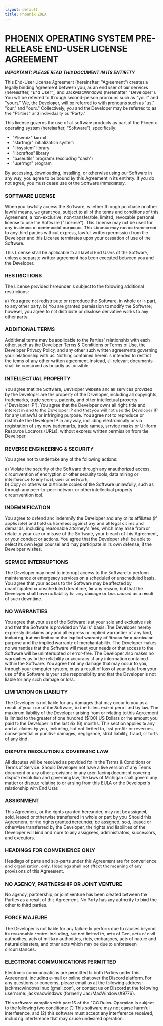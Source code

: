 ```yaml
---
layout: default
title: Phoenix EULA
---
```


# PHOENIX OPERATING SYSTEM PRE-RELEASE END-USER LICENSE AGREEMENT

__*IMPORTANT: PLEASE READ THIS DOCUMENT IN ITS ENTIRETY*__

This End-User License Agreement (hereinafter, "Agreement") creates a legally binding Agreement between you, as an end user of our services (hereinafter, "End User"), and JackMacWindows (hereinafter, "Developer"). You will be referred to through second-person pronouns such as "your" and "yours." We, the Developer, will be referred to with pronouns such as "us," "our," and "ours." Collectively, you and the Developer may be referred to as the "Parties" and individually as "Party."

This license governs the use of all software products as part of the Phoenix operating system (hereinafter, "Software"), specifically:

- "Phoenix" kernel
- "startmgr" initialization system
- "libsystem" library
- "libcraftos" library
- "baseutils" programs (excluding "cash")
- "usermgr" program

By accessing, downloading, installing, or otherwise using our Software in any way, you agree to be bound by this Agreement in its entirety. If you do not agree, you must cease use of the Software immediately.

### SOFTWARE LICENSE
When you lawfully access the Software, whether through purchase or other lawful means, we grant you, subject to all of the terms and conditions of this Agreement, a non-exclusive, non-transferable, limited, revocable personal license to use the Software ("License"). This License may not be used for any business or commercial purposes. This License may not be transferred to any third parties without express, lawful, written permission from the Developer and this License terminates upon your cessation of use of the Software.

This License shall be applicable to all lawful End Users of the Software, unless a separate written agreement has been executed between you and the Developer.

### RESTRICTIONS
The License provided hereunder is subject to the following additional restrictions:

a) You agree not redistribute or reproduce the Software, in whole or in part, to any other party.
b) You are granted permission to modify the Software; however, you agree to not distribute or disclose derivative works to any other party.

### ADDITIONAL TERMS
Additional terms may be applicable to the Parties' relationship with each other, such as the Developer Terms & Conditions or Terms of Use, the Developer Privacy Policy, and any other such written agreements governing your relationship with us. Nothing contained herein is intended to restrict the terms of any other written agreement. Instead, all relevant documents shall be construed as broadly as possible.

### INTELLECTUAL PROPERTY
You agree that the Software, Developer website and all services provided by the Developer are the property of the Developer, including all copyrights, trademarks, trade secrets, patents, and other intellectual property ("Developer IP"). You agree that the Developer owns all right, title and interest in and to the Developer IP and that you will not use the Developer IP for any unlawful or infringing purpose. You agree not to reproduce or distribute the Developer IP in any way, including electronically or via registration of any new trademarks, trade names, service marks or Uniform Resource Locators (URLs), without express written permission from the Developer.

### REVERSE ENGINEERING & SECURITY
You agree not to undertake any of the following actions:

a) Violate the security of the Software through any unauthorized access, circumvention of encryption or other security tools, data mining or interference to any host, user or network;  
b) Copy or otherwise distribute copies of the Software unlawfully, such as through any peer-to-peer network or other intellectual property circumvention tool.

### INDEMNIFICATION
You agree to defend and indemnify the Developer and any of its affiliates (if applicable) and hold us harmless against any and all legal claims and demands, including reasonable attorney's fees, which may arise from or relate to your use or misuse of the Software, your breach of this Agreement, or your conduct or actions. You agree that the Developer shall be able to select its own legal counsel and may participate in its own defense, if the Developer wishes.

### SERVICE INTERRUPTIONS
The Developer may need to interrupt access to the Software to perform maintenance or emergency services on a scheduled or unscheduled basis. You agree that your access to the Software may be affected by unanticipated or unscheduled downtime, for any reason, but that the Developer shall have no liability for any damage or loss caused as a result of such downtime.

### NO WARRANTIES
You agree that your use of the Software is at your sole and exclusive risk and that the Software is provided on "As Is" basis. The Developer hereby expressly disclaims any and all express or implied warranties of any kind, including, but not limited to the implied warranty of fitness for a particular purpose and the implied warranty of merchantability. The Developer makes no warranties that the Software will meet your needs or that access to the Software will be uninterrupted or error-free. The Developer also makes no warranties as to the reliability or accuracy of any information contained within the Software. You agree that any damage that may occur to you, through your computer system, or as a result of loss of your data from your use of the Software is your sole responsibility and that the Developer is not liable for any such damage or loss.

### LIMITATION ON LIABILITY
The Developer is not liable for any damages that may occur to you as a result of your use of the Software, to the fullest extent permitted by law. The maximum liability of the Developer arising from or relating to this Agreement is limited to the greater of one hundred ($100) US Dollars or the amount you paid to the Developer in the last six (6) months. This section applies to any and all claims by you, including, but not limited to, lost profits or revenues, consequential or punitive damages, negligence, strict liability, fraud, or torts of any kind.

### DISPUTE RESOLUTION & GOVERNING LAW
All disputes will be resolved as provided for in the Terms & Conditions or Terms of Service. Should Developer not have a live version of any Terms document or any other provisions in any user-facing document covering dispute resolution and governing law, the laws of Michigan shall govern any matter or dispute relating to or arising from this EULA or the Developer's relationship with End User.

### ASSIGNMENT
This Agreement, or the rights granted hereunder, may not be assigned, sold, leased or otherwise transferred in whole or part by you. Should this Agreement, or the rights granted hereunder, be assigned, sold, leased or otherwise transferred by the Developer, the rights and liabilities of the Developer will bind and inure to any assignees, administrators, successors, and executors.

### HEADINGS FOR CONVENIENCE ONLY
Headings of parts and sub-parts under this Agreement are for convenience and organization, only. Headings shall not affect the meaning of any provisions of this Agreement.

### NO AGENCY, PARTNERSHIP OR JOINT VENTURE
No agency, partnership, or joint venture has been created between the Parties as a result of this Agreement. No Party has any authority to bind the other to third parties.

### FORCE MAJEURE
The Developer is not liable for any failure to perform due to causes beyond its reasonable control including, but not limited to, acts of God, acts of civil authorities, acts of military authorities, riots, embargoes, acts of nature and natural disasters, and other acts which may be due to unforeseen circumstances.

### ELECTRONIC COMMUNICATIONS PERMITTED
Electronic communications are permitted to both Parties under this Agreement, including e-mail or online chat over the Discord platform. For any questions or concerns, please email us at the following address: jackmacwindowslinux (gmail.com), or contact us on Discord at the following username: jackmacwindows (formerly JackMacWindows#9776).

This software complies with part 15 of the FCC Rules. Operation is subject to the following two conditions: (1) This software may not cause harmful interference, and (2) this software must accept any interference received, including interference that may cause undesired operation.
